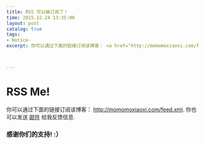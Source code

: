```yaml
---
title: RSS 可以被订阅了！
time: 2015.12.24 13:35:00
layout: post
catalog: true
tags:
- Notice- 
excerpt: 你可以通过下面的链接订阅该博客： <a href="http://momomoxiaoxi.com/feed.xml" target="_blank">http://momomoxiaoxi.com/feed.xml</a>. 你也可以发送 <a href="mailto:momomomoxiaoxi@gmail.com?subject=Blog+Subscription&body=Please+send+me+an+email+when+you+have+new+posts." title="momomomoxiaoxi@gmail.com" target="_blank">邮件</a> 给我反馈信息.



---
```


# RSS Me!
你可以通过下面的链接订阅该博客： <a href="http://momomoxiaoxi.com/feed.xml" target="_blank">http://momomoxiaoxi.com/feed.xml</a>. 你也可以发送 <a href="mailto:momomomoxiaoxi@gmail.com?subject=Blog+Subscription&body=Please+send+me+an+email+when+you+have+new+posts." title="momomomoxiaoxi@gmail.com" target="_blank">邮件</a> 给我反馈信息.

### 感谢你们的支持! :）
